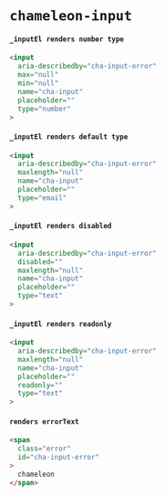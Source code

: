 # `chameleon-input`

#### `_inputEl renders number type`

```html
<input
  aria-describedby="cha-input-error"
  max="null"
  min="null"
  name="cha-input"
  placeholder=""
  type="number"
>

```

#### `_inputEl renders default type`

```html
<input
  aria-describedby="cha-input-error"
  maxlength="null"
  name="cha-input"
  placeholder=""
  type="email"
>

```

#### `_inputEl renders disabled`

```html
<input
  aria-describedby="cha-input-error"
  disabled=""
  maxlength="null"
  name="cha-input"
  placeholder=""
  type="text"
>

```

#### `_inputEl renders readonly`

```html
<input
  aria-describedby="cha-input-error"
  maxlength="null"
  name="cha-input"
  placeholder=""
  readonly=""
  type="text"
>

```

#### `renders errorText`

```html
<span
  class="error"
  id="cha-input-error"
>
  chameleon
</span>

```

